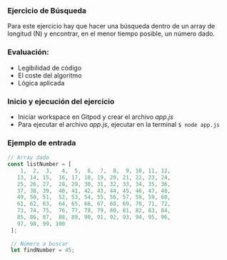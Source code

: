 ### Ejercicio de Búsqueda

Para este ejercicio hay que hacer una búsqueda dentro de un array de longitud (N) y encontrar, en el menor tiempo posible, un número dado.

### Evaluación:
- Legibilidad de código
- El coste del algoritmo 
- Lógica aplicada

### Inicio y ejecución del ejercicio
- Iniciar workspace en Gitpod y crear el archivo *app.js*
- Para ejecutar el archivo *app.js*, ejecutar en la terminal `$ node app.js`

### Ejemplo de entrada

```javascript
// Array dado
const listNumber = [
    1,  2,  3,   4,  5,  6,  7,  8,  9, 10, 11, 12,
   13, 14, 15,  16, 17, 18, 19, 20, 21, 22, 23, 24,
   25, 26, 27,  28, 29, 30, 31, 32, 33, 34, 35, 36,
   37, 38, 39,  40, 41, 42, 43, 44, 45, 46, 47, 48,
   49, 50, 51,  52, 53, 54, 55, 56, 57, 58, 59, 60,
   61, 62, 63,  64, 65, 66, 67, 68, 69, 70, 71, 72,
   73, 74, 75,  76, 77, 78, 79, 80, 81, 82, 83, 84,
   85, 86, 87,  88, 89, 90, 91, 92, 93, 94, 95, 96,
   97, 98, 99, 100
 ];
 
 // Número a buscar
 let findNumber = 45;
 
```

